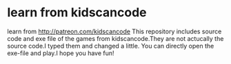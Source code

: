 # learn from kidscancode
learn from http://patreon.com/kidscancode
This repository includes source code and exe file of the games from kidscancode.They are not actucally the source code.I typed them and changed a little.
You can directly open the exe-file and play.I hope you have fun!
